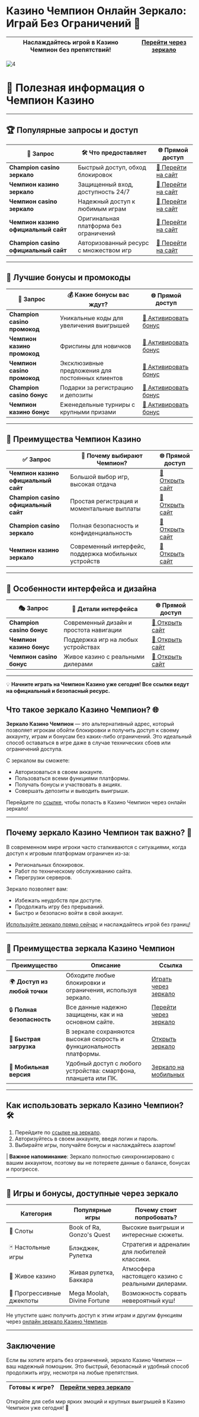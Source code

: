 # Казино Чемпион Онлайн Зеркало: Играй Без Ограничений 🎰

| **Наслаждайтесь игрой в Казино Чемпион без препятствий!** | [Перейти через зеркало](https://champcasino.ink/pobeda/doa-hats?p80412p305331p112c) |
|----------------------------------------------------------|-----------------------------------------------------------------------------------|

![4](https://github.com/user-attachments/assets/6ed873b8-72fc-4f56-97b5-95421391f5b4)

# 🎰 **Полезная информация о Чемпион Казино**  

---

## 🏆 **Популярные запросы и доступ**

| 🔑 **Запрос**                        | 🛠️ **Что предоставляет**                             | 🌐 **Прямой доступ**                |
|--------------------------------------|-----------------------------------------------------|-------------------------------------|
| **Champion casino зеркало**          | Быстрый доступ, обход блокировок                    | [🔗 Перейти на сайт](https://champcasino.ink/pobeda/doa-hats?p80412p305331p112c) |
| **Чемпион казино зеркало**           | Защищенный вход, доступность 24/7                   | [🔗 Перейти на сайт](https://champcasino.ink/pobeda/doa-hats?p80412p305331p112c) |
| **Чемпион casino зеркало**           | Надежный доступ к любимым играм                     | [🔗 Перейти на сайт](https://champcasino.ink/pobeda/doa-hats?p80412p305331p112c) |
| **Чемпион казино официальный сайт**  | Оригинальная платформа без ограничений              | [🔗 Перейти на сайт](https://champcasino.ink/pobeda/doa-hats?p80412p305331p112c) |
| **Champion casino официальный сайт** | Авторизованный ресурс с множеством игр             | [🔗 Перейти на сайт](https://champcasino.ink/pobeda/doa-hats?p80412p305331p112c) |

---

## 🎁 **Лучшие бонусы и промокоды**

| 🏅 **Запрос**                        | 💰 **Какие бонусы вас ждут?**                        | 🌐 **Прямой доступ**                |
|--------------------------------------|-----------------------------------------------------|-------------------------------------|
| **Champion casino промокод**         | Уникальные коды для увеличения выигрышей            | [🔗 Активировать бонус](https://champcasino.ink/pobeda/doa-hats?p80412p305331p112c) |
| **Чемпион казино промокод**          | Фриспины для новичков                               | [🔗 Активировать бонус](https://champcasino.ink/pobeda/doa-hats?p80412p305331p112c) |
| **Чемпион casino промокод**          | Эксклюзивные предложения для постоянных клиентов    | [🔗 Активировать бонус](https://champcasino.ink/pobeda/doa-hats?p80412p305331p112c) |
| **Champion casino бонус**            | Подарки за регистрацию и депозиты                   | [🔗 Активировать бонус](https://champcasino.ink/pobeda/doa-hats?p80412p305331p112c) |
| **Чемпион казино бонус**             | Еженедельные турниры с крупными призами            | [🔗 Активировать бонус](https://champcasino.ink/pobeda/doa-hats?p80412p305331p112c) |

---

## 🌟 **Преимущества Чемпион Казино**

| ✅ **Запрос**                        | 🎯 **Почему выбирают Чемпион?**                      | 🌐 **Прямой доступ**                |
|--------------------------------------|-----------------------------------------------------|-------------------------------------|
| **Чемпион казино официальный сайт**  | Большой выбор игр, высокая отдача                   | [🔗 Открыть сайт](https://champcasino.ink/pobeda/doa-hats?p80412p305331p112c) |
| **Champion casino официальный сайт** | Простая регистрация и моментальные выплаты         | [🔗 Открыть сайт](https://champcasino.ink/pobeda/doa-hats?p80412p305331p112c) |
| **Champion casino зеркало**          | Полная безопасность и конфиденциальность            | [🔗 Открыть сайт](https://champcasino.ink/pobeda/doa-hats?p80412p305331p112c) |
| **Чемпион казино зеркало**           | Современный интерфейс, поддержка мобильных устройств| [🔗 Открыть сайт](https://champcasino.ink/pobeda/doa-hats?p80412p305331p112c) |

---

## 🎨 **Особенности интерфейса и дизайна**

| 🎭 **Запрос**                        | 📱 **Детали интерфейса**                             | 🌐 **Прямой доступ**                |
|--------------------------------------|-----------------------------------------------------|-------------------------------------|
| **Champion casino бонус**            | Современный дизайн и простота навигации             | [🔗 Открыть сайт](https://champcasino.ink/pobeda/doa-hats?p80412p305331p112c) |
| **Чемпион казино бонус**             | Поддержка игр на любых устройствах                  | [🔗 Открыть сайт](https://champcasino.ink/pobeda/doa-hats?p80412p305331p112c) |
| **Чемпион casino бонус**             | Живое казино с реальными дилерами                   | [🔗 Открыть сайт](https://champcasino.ink/pobeda/doa-hats?p80412p305331p112c) |

---

💡 **Начните играть на Чемпион Казино уже сегодня! Все ссылки ведут на официальный и безопасный ресурс.**

## Что такое зеркало Казино Чемпион? 🌐

**Зеркало Казино Чемпион** — это альтернативный адрес, который позволяет игрокам обойти блокировки и получить доступ к своему аккаунту, играм и бонусам без каких-либо ограничений. Это идеальный способ оставаться в игре даже в случае технических сбоев или ограничений доступа.

С зеркалом вы сможете:

- Авторизоваться в своем аккаунте.
- Пользоваться всеми функциями платформы.
- Получать бонусы и участвовать в акциях.
- Совершать депозиты и выводить выигрыши.

Перейдите по [ссылке](https://champcasino.ink/pobeda/doa-hats?p80412p305331p112c), чтобы попасть в Казино Чемпион через онлайн зеркало!

---

## Почему зеркало Казино Чемпион так важно? 🚀

В современном мире игроки часто сталкиваются с ситуациями, когда доступ к игровым платформам ограничен из-за:

- Региональных блокировок.
- Работ по техническому обслуживанию сайта.
- Перегрузки серверов.

Зеркало позволяет вам:

- Избежать неудобств при доступе.
- Продолжать игру без прерываний.
- Быстро и безопасно войти в свой аккаунт.

[Используйте зеркало прямо сейчас](https://champcasino.ink/pobeda/doa-hats?p80412p305331p112c) и наслаждайтесь игрой без границ!

---

## 🎁 Преимущества зеркала Казино Чемпион

| **Преимущество**            | **Описание**                                                                                        | **Ссылка**                                                                                   |
|-----------------------------|----------------------------------------------------------------------------------------------------|---------------------------------------------------------------------------------------------|
| 🌍 **Доступ из любой точки** | Обходите любые блокировки и ограничения, используя зеркало.                                       | [Играть через зеркало](https://champcasino.ink/pobeda/doa-hats?p80412p305331p112c)          |
| 🔒 **Полная безопасность**   | Все данные надежно защищены, как и на основном сайте.                                            | [Перейти через зеркало](https://champcasino.ink/pobeda/doa-hats?p80412p305331p112c)         |
| 🚀 **Быстрая загрузка**      | В зеркале сохраняются высокая скорость и функциональность платформы.                             | [Открыть зеркало](https://champcasino.ink/pobeda/doa-hats?p80412p305331p112c)              |
| 📱 **Мобильная версия**      | Удобный доступ с любого устройства: смартфона, планшета или ПК.                                  | [Зеркало на мобильных](https://champcasino.ink/pobeda/doa-hats?p80412p305331p112c)         |

---

## Как использовать зеркало Казино Чемпион? 🛠️

1. Перейдите по [ссылке на зеркало](https://champcasino.ink/pobeda/doa-hats?p80412p305331p112c).
2. Авторизуйтесь в своем аккаунте, введя логин и пароль.
3. Выбирайте игры, получайте бонусы и наслаждайтесь азартом!

| **Важное напоминание**: Зеркало полностью синхронизировано с вашим аккаунтом, поэтому вы не потеряете данные о балансе, бонусах и прогрессе.

---

## 🎲 Игры и бонусы, доступные через зеркало

| **Категория**          | **Популярные игры**              | **Почему стоит попробовать?**                                |
|------------------------|----------------------------------|-------------------------------------------------------------|
| 🎰 Слоты               | Book of Ra, Gonzo's Quest       | Высокие выигрыши и интересные сюжеты.                       |
| 🃏 Настольные игры     | Блэкджек, Рулетка               | Стратегия и адреналин для любителей классики.                |
| 🎥 Живое казино        | Живая рулетка, Баккара          | Атмосфера настоящего казино с реальными дилерами.            |
| 💸 Прогрессивные джекпоты | Mega Moolah, Divine Fortune    | Возможность сорвать невероятный куш!                         |

Не упустите шанс получить доступ к этим играм и другим функциям через [онлайн зеркало Казино Чемпион](https://champcasino.ink/pobeda/doa-hats?p80412p305331p112c).

---

## Заключение

Если вы хотите играть без ограничений, зеркало Казино Чемпион — ваш надежный помощник. Это быстрый, безопасный и удобный способ продолжить игру, несмотря на любые препятствия.

| **Готовы к игре?** | [Перейти через зеркало](https://champcasino.ink/pobeda/doa-hats?p80412p305331p112c) |
|--------------------|-----------------------------------------------------------------------------------|

Откройте для себя мир ярких эмоций и крупных выигрышей в Казино Чемпион уже сегодня! 🎰
